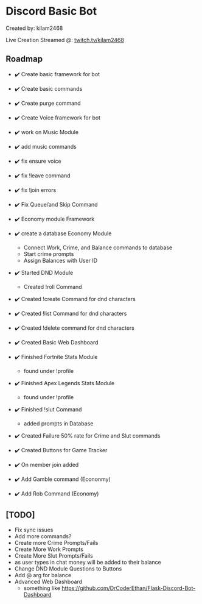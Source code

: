 # Discord Basic Bot
Created by: kilam2468 

Live Creation Streamed @: [twitch.tv/kilam2468](https://twitch.tv/kilam2468)


## Roadmap
- :heavy_check_mark: Create basic framework for bot
- :heavy_check_mark: Create basic commands
- :heavy_check_mark: Create purge command
  
- :heavy_check_mark: Create Voice framework for bot
- :heavy_check_mark: work on Music Module
- :heavy_check_mark: add music commands
- :heavy_check_mark: fix ensure voice
- :heavy_check_mark: fix !leave command
- :heavy_check_mark: fix !join errors
- :heavy_check_mark: Fix Queue/and Skip Command
- :heavy_check_mark: Economy module Framework

- :heavy_check_mark: create a database Economy Module
  - Connect Work, Crime, and Balance commands to database
  - Start crime prompts
  - Assign Balances with User ID
- :heavy_check_mark: Started DND Module
  - Created !roll Command 
- :heavy_check_mark: Created !create Command for dnd characters
- :heavy_check_mark: Created !list Command for dnd characters
- :heavy_check_mark: Created !delete command for dnd characters
- :heavy_check_mark: Created Basic Web Dashboard
- :heavy_check_mark: Finished Fortnite Stats Module
  - found under !profile 
- :heavy_check_mark: Finished Apex Legends Stats Module
  - found under !profile 
- :heavy_check_mark: Finished !slut Command
  - added prompts in Database
- :heavy_check_mark: Created Failure 50% rate for Crime and Slut commands
- :heavy_check_mark: Created Buttons for Game Tracker
- :heavy_check_mark: On member join added
- :heavy_check_mark: Add Gamble command (Econonmy)
- :heavy_check_mark: Add Rob Command (Economy)

## [TODO]
- Fix sync issues
- Add more commands?
- Create more Crime Prompts/Fails
- Create More Work Prompts
- Create More Slut Prompts/Fails
- as user types in chat money will be added to their balance
- Change DND Module Questions to Buttons
- Add @ arg for balance
- Advanced Web Dashboard
  - something like https://github.com/DrCoderEthan/Flask-Discord-Bot-Dashboard

